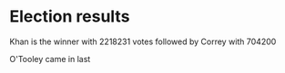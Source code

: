 # Election results

Khan is the winner with 2218231 votes followed by Correy with 704200

O'Tooley came in last 